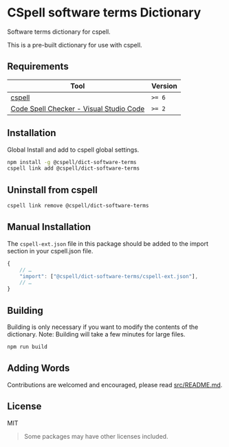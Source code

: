 # CSpell software terms Dictionary

Software terms dictionary for cspell.

This is a pre-built dictionary for use with cspell.

## Requirements

| Tool                                                                                                                                 | Version |
| ------------------------------------------------------------------------------------------------------------------------------------ | ------- |
| [cspell](https://github.com/streetsidesoftware/cspell)                                                                               | `>= 6`  |
| [Code Spell Checker - Visual Studio Code](https://marketplace.visualstudio.com/items?itemName=streetsidesoftware.code-spell-checker) | `>= 2`  |

## Installation

Global Install and add to cspell global settings.

```sh
npm install -g @cspell/dict-software-terms
cspell link add @cspell/dict-software-terms
```

## Uninstall from cspell

```sh
cspell link remove @cspell/dict-software-terms
```

## Manual Installation

The `cspell-ext.json` file in this package should be added to the import section in your cspell.json file.

```javascript
{
    // …
    "import": ["@cspell/dict-software-terms/cspell-ext.json"],
    // …
}
```

## Building

Building is only necessary if you want to modify the contents of the dictionary. Note: Building will take a few minutes for large files.

```sh
npm run build
```

## Adding Words

Contributions are welcomed and encouraged, please read [src/README.md](https://github.com/streetsidesoftware/cspell-dicts/blob/main/dictionaries/software-terms/src/README.md).

## License

MIT

> Some packages may have other licenses included.
